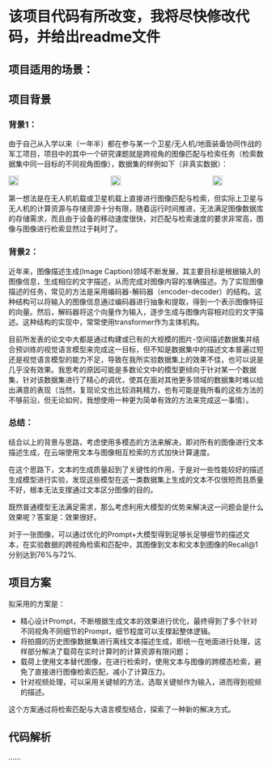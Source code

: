 # 该项目代码有所改变，我将尽快修改代码，并给出readme文件

## 项目适用的场景：


## 项目背景
### 背景1：

由于自己从入学以来（一年半）都在参与某一个卫星/无人机/地面装备协同作战的军工项目，项目中的其中一个研究课题就是跨视角的图像匹配与检索任务（检索数据集中同一目标的不同视角图像），数据集的样例如下（非真实数据）：
<div style="display: flex; justify-content: space-between; align-items: center;gap:10%;">
  <img src="https://github.com/user-attachments/assets/60b928b5-59ad-488c-b147-b943a2a03d01" style="width:20%; height:auto;">
  <img src="https://github.com/user-attachments/assets/d41359b5-fd7c-4df6-bda6-4d3c75362673" style="width:20%; height:auto;">
  <img src="https://github.com/user-attachments/assets/a69e0877-215f-4a8f-8c30-6c5514c29be6" style="width:20%; height:auto;">
</div>

第一想法是在无人机机载或卫星机载上直接进行图像匹配与检索，但实际上卫星与无人机的计算资源与存储资源十分有限，随着运行时间推进，无法满足图像数据库的存储需求，而且由于设备的移动速度很快，对匹配与检索速度的要求非常高，图像与图像进行检索显然过于耗时了。

### 背景2：

近年来，图像描述生成(Image Caption)领域不断发展，其主要目标是根据输入的图像信息，生成相应的文字描述，从而完成对图像内容的准确描述。为了实现图像描述的任务，常见的方法是采用编码器-解码器（encoder-decoder）的结构。这种结构可以将输入的图像信息通过编码器进行抽象和提取，得到一个表示图像特征的向量。然后，解码器将这个向量作为输入，逐步生成与图像内容相对应的文字描述。这种结构的实现中，常常使用transformer作为主体机构。

目前所发表的论文中大都是通过构建或已有的大规模的图片-空间描述数据集并结合预训练的视觉语言模型来完成这一目标，但不知是数据集中的描述文本普遍过短还是视觉语言模型的能力不足，导致在我所实验数据集上的效果不佳，也可以说是几乎没有效果。我思考的原因可能是多数论文中的模型更倾向于针对某一个数据集，针对该数据集进行了精心的调优，使其在面对其他更多领域的数据集时难以给出满意的表现（当然，复现论文也比较消耗精力，也有可能是我所看的这些方法的不够前沿，但无论如何，我想使用一种更为简单有效的方法来完成这一事情）。

### 总结：
  结合以上的背景与思路，考虑使用多模态的方法来解决，即对所有的图像进行文本描述生成，在云端使用文本与图像相互检索的方式加快计算速度。
  
  在这个思路下，文本的生成质量起到了关键性的作用，于是对一些性能较好的描述生成模型进行实验，发现这些模型在这一类数据集上生成的文本不仅很短而且质量不好，根本无法支撑通过文本区分图像的目的。
  
  既然普通模型无法满足需求，那么考虑利用大模型的优势来解决这一问题会是什么效果呢？答案是：效果很好。
  
  对于一张图像，可以通过优化的Prompt+大模型得到足够长足够细节的描述文本，在实验数据的跨视角检索和匹配中，其图像到文本和文本到图像的Recall@1分别达到76%与72%.

## 项目方案
拟采用的方案是：
- 精心设计Prompt，不断根据生成文本的效果进行优化，最终得到了多个针对不同视角不同细节的Prompt，细节程度可以支撑起整体逻辑。
- 将拍摄的历史图像数据集进行离线文本描述生成，即统一在地面进行处理，这样部分解决了载荷在实时计算时的计算资源有限问题；
- 载荷上使用文本替代图像，在进行检索时，使用文本与图像的跨模态检索，避免了直接进行图像检索匹配，减小了计算压力。
- 针对视频处理，可以采用关键帧的方法，选取关键帧作为输入，进而得到视频的描述。

这个方案通过将检索匹配与大语言模型结合，探索了一种新的解决方式。

## 代码解析
......

